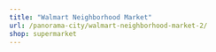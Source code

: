 ```yaml
---
title: "Walmart Neighborhood Market"
url: /panorama-city/walmart-neighborhood-market-2/
shop: supermarket
---
```

